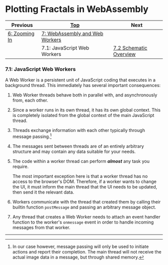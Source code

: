 # Plotting Fractals in WebAssembly

| Previous | [Top](/chriswhealy/plotting-fractals-in-webassembly) | Next
|---|---|---
| [6: Zooming In](/chriswhealy/FractalWASM/06%20Zoom%20Image/) | [7: WebAssembly and Web Workers](/chriswhealy/FractalWASM/07%20Web%20Workers/) |
| | 7.1: JavaScript Web Workers | [7.2 Schematic Overview](/chriswhealy/FractalWASM/07%20Web%20Workers/02/)

### 7.1: JavaScript Web Workers

A Web Worker is a persistent unit of JavaScript coding that executes in a background thread.
This immediately has several important consequences:

1. Web Worker threads behave both in parallel with, and asynchronously from, each other.

1. Since a worker runs in its own thread, it has its own global context.
This is completely isolated from the global context of the main JavaScript thread.

1. Threads exchange information with each other typically through message passing.[^1]

1. The messages sent between threads are of an entirely arbitrary structure and may contain any data suitable for your needs.

1. The code within a worker thread can perform ***almost*** any task you require.

   The most important exception here is that a worker thread has no access to the browser's DOM.
   Therefore, if a worker wants to change the UI, it must inform the main thread that the UI needs to be updated, then send it the relevant data.

1. Workers communicate with the thread that created them by calling their builtin function `postMessage` and passing an arbitrary message object.

1. Any thread that creates a Web Worker needs to attach an event handler function to the worker's `onmessage` event in order to handle incoming messages from that worker.


---
[^1]: In our case however, message passing will only be used to initiate actions and report their completion.  The main thread will not receive the actual image data in a message, but through shared memory.
